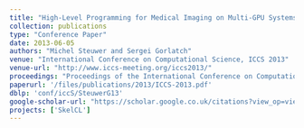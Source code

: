 ```yaml
---
title: "High-Level Programming for Medical Imaging on Multi-GPU Systems Using the SkelCL Library"
collection: publications
type: "Conference Paper"
date: 2013-06-05
authors: "Michel Steuwer and Sergei Gorlatch"
venue: "International Conference on Computational Science, ICCS 2013"
venue-url: "http://www.iccs-meeting.org/iccs2013/"
proceedings: "Proceedings of the International Conference on Computational Science, ICCS 2013, Barcelona, Spain, 5-7 June, 2013"
paperurl: '/files/publications/2013/ICCS-2013.pdf'
dblp: 'conf/iccS/SteuwerG13'
google-scholar-url: "https://scholar.google.co.uk/citations?view_op=view_citation&hl=en&user=XdXJRZEAAAAJ&citation_for_view=XdXJRZEAAAAJ:qjMakFHDy7sC"
projects: ['SkelCL']
---
```


